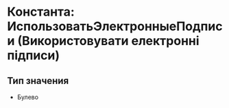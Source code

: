 ﻿# Константа: ИспользоватьЭлектронныеПодписи (Використовувати електронні підписи)

## Тип значения

- Булево

